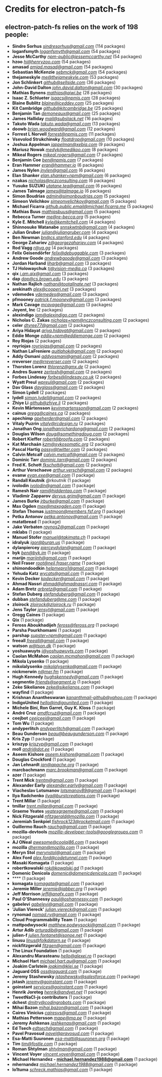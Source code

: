 # Credits for electron-patch-fs
## electron-patch-fs relies on the work of 198 people:

- **Sindre Sorhus** *sindresorhus@gmail.com* (114 packages)
- **loganfsmyth** *loganfsmyth@gmail.com* (54 packages)
- **Jesse McCarthy** *npm-public@jessemccarthy.net* (54 packages)
- **hzoo** *hi@henryzoo.com* (54 packages)
- **amasad** *amjad.masad@gmail.com* (54 packages)
- **Sebastian McKenzie** *sebmck@gmail.com* (54 packages)
- **thejameskyle** *me@thejameskyle.com* (53 packages)
- **Jon Schlinkert** *github@sellside.com* (36 packages)
- **John-David Dalton** *john.david.dalton@gmail.com* (30 packages)
- **Mathias Bynens** *mathias@qiwi.be* (28 packages)
- **Isaac Z. Schlueter** *isaacs@npmjs.com* (28 packages)
- **Blaine Bublitz** *blaine@iceddev.com* (25 packages)
- **Kit Cambridge** *github@kitcambridge.be* (25 packages)
- **Benjamin Tan** *demoneaux@gmail.com* (25 packages)
- **James Halliday** *mail@substack.net* (16 packages)
- **Takuto Wada** *takuto.wada@gmail.com* (13 packages)
- **doowb** *brian.woodward@gmail.com* (12 packages)
- **Forrest L Norvell** *forrest@npmjs.com* (11 packages)
- **Vsevolod Strukchinsky** *floatdrop@gmail.com* (10 packages)
- **Joshua Appelman** *jappelman@xebia.com* (9 packages)
- **Mariusz Nowak** *medyk@medikoo.com* (8 packages)
- **Mikeal Rogers** *mikeal.rogers@gmail.com* (7 packages)
- **Benjamin Coe** *ben@npmjs.com* (7 packages)
- **Eran Hammer** *eran@hammer.io* (6 packages)
- **James Nylen** *jnylen@gmail.com* (6 packages)
- **Elan Shanker** *elan.shanker+npm@gmail.com* (6 packages)
- **nzakas** *nicholas@nczconsulting.com* (6 packages)
- **Yusuke SUZUKI** *utatane.tea@gmail.com* (6 packages)
- **James Talmage** *james@talmage.io* (6 packages)
- **Simon Boudrias** *admin@simonboudrias.com* (5 packages)
- **Simeon Velichkov** *simeonvelichkov@gmail.com* (5 packages)
- **Michael Ficarra** *github.public.email@michael.ficarra.me* (5 packages)
- **Mathias Buus** *mathiasbuus@gmail.com* (5 packages)
- **Rebecca Turner** *me@re-becca.org* (5 packages)
- **Kyle E. Mitchell** *kyle@kemitchell.com* (4 packages)
- **Shinnosuke Watanabe** *snnskwtnb@gmail.com* (4 packages)
- **Julian Gruber** *julian@juliangruber.com* (4 packages)
- **Ben Newman** *bn@cs.stanford.edu* (4 packages)
- **George Zahariev** *z@georgezahariev.com* (4 packages)
- **Rod Vagg** *r@va.gg* (4 packages)
- **Felix Geisendörfer** *felix@debuggable.com* (3 packages)
- **Andrew Goode** *andrewbgoode@gmail.com* (3 packages)
- **Jordan Harband** *ljharb@gmail.com* (3 packages)
- **TJ Holowaychuk** *tj@vision-media.ca* (3 packages)
- **qix** *i.am.qix@gmail.com* (3 packages)
- **dap** *dap@cs.brown.edu* (3 packages)
- **Nathan Rajlich** *nathan@tootallnate.net* (3 packages)
- **arekinath** *alex@cooperi.net* (3 packages)
- **vdemedes** *vdemedes@gmail.com* (3 packages)
- **pfmooney** *patrick.f.mooney@gmail.com* (3 packages)
- **Mark Cavage** *mcavage@gmail.com* (3 packages)
- **Joyent, Inc** (2 packages)
- **alexindigo** *iam@alexindigo.com* (2 packages)
- **Nicholas C. Zakas** *nicholas+npm@nczconsulting.com* (2 packages)
- **celer** *dtyree77@gmail.com* (2 packages)
- **Ariya Hidayat** *ariya.hidayat@gmail.com* (2 packages)
- **Eddie Monge** *eddie+npm@eddiemonge.com* (2 packages)
- **Roy Riojas** (2 packages)
- **royriojas** *royriojas@gmail.com* (2 packages)
- **Nathan LaFreniere** *quitlahok@gmail.com* (2 packages)
- **Addy Osmani** *addyosmani@gmail.com* (2 packages)
- **rreverser** *me@rreverser.com* (2 packages)
- **Thorsten Lorenz** *thlorenz@gmx.de* (2 packages)
- **Andres Suarez** *zertosh@gmail.com* (2 packages)
- **Forbes Lindesay** *forbes@lindesay.co.uk* (2 packages)
- **Wyatt Preul** *wpreul@gmail.com* (2 packages)
- **Dav Glass** *davglass@gmail.com* (2 packages)
- **Simon Lydell** (2 packages)
- **lydell** *simon.lydell@gmail.com* (2 packages)
- **Zhiye Li** *github@zhiye.li* (2 packages)
- **Kevin Mårtensson** *kevinmartensson@gmail.com* (2 packages)
- **cainus** *gregg@caines.ca* (2 packages)
- **apechimp** *apeherder@gmail.com* (2 packages)
- **Vitaly Puzrin** *vitaly@rcdesign.ru* (2 packages)
- **Jonathan Ong** *jonathanrichardong@gmail.com* (2 packages)
- **Douglas Wilson** *doug@somethingdoug.com* (2 packages)
- **Robert Kieffer** *robert@broofa.com* (2 packages)
- **Kat Marchaán** *kzm@sykosomatic.org* (2 packages)
- **Pascal Hartig** *passy@twitter.com* (2 packages)
- **Calvin Metcalf** *calvin.metcalf@gmail.com* (2 packages)
- **Dominic Tarr** *dominic.tarr@gmail.com* (2 packages)
- **Fred K. Schott** *fkschott@gmail.com* (2 packages)
- **Arthur Verschaeve** *arthur.versch@gmail.com* (2 packages)
- **evanw** *evan.exe@gmail.com* (1 package)
- **Randall Koutnik** *@rkoutnik* (1 package)
- **ivolodin** *ivolodin@gmail.com* (1 package)
- **Ramesh Nair** *ram@hiddentao.com* (1 package)
- **Vladimir Zapparov** *dervus.grim@gmail.com* (1 package)
- **James Burke** *jrburke@gmail.com* (1 package)
- **Max Ogden** *max@maxogden.com* (1 package)
- **Stefan Thomas** *justmoon@members.fsf.org* (1 package)
- **Petka Antonov** *petka.antonov@gmail.com* (1 package)
- **matatbread** (1 package)
- **Jake Verbaten** *raynos2@gmail.com* (1 package)
- **mklabs** (1 package)
- **Manuel Stofer** *manuel@takimata.ch* (1 package)
- **idralyuk** *igor@buran.us* (1 package)
- **dylanpiercey** *pierceydylan@gmail.com* (1 package)
- **byk** *ben@byk.im* (1 package)
- **marijn** *marijnh@gmail.com* (1 package)
- **Neil Fraser** *root@neil.fraser.name* (1 package)
- **shimondoodkin** *helpmepro1@gmail.com* (1 package)
- **Yehuda Katz** *wycats@gmail.com* (1 package)
- **Kevin Decker** *kpdecker@gmail.com* (1 package)
- **Ahmad Nassri** *ahmad@ahmadnassri.com* (1 package)
- **Adam Bretz** *arbretz@gmail.com* (1 package)
- **Stefan Duberg** *stefanduberg@gmail.com* (1 package)
- **dubban** *stefanduberg@me.com* (1 package)
- **zloirock** *zloirock@zloirock.ru* (1 package)
- **Jens Taylor** *jensyt@gmail.com* (1 package)
- **Gregg Caines** (1 package)
- **Qix** (1 package)
- **Feross Aboukhadijeh** *feross@feross.org* (1 package)
- **Parsha Pourkhomami** (1 package)
- **parshap** *supster+npm@gmail.com* (1 package)
- **freeall** *freeall@gmail.com* (1 package)
- **watson** *w@tson.dk* (1 package)
- **yoshuawuyts** *i@yoshuawuyts.com* (1 package)
- **Caolan McMahon** *caolan.mcmahon@gmail.com* (1 package)
- **Mikola Lysenko** (1 package)
- **mikolalysenko** *mikolalysenko@gmail.com* (1 package)
- **nickmerwin** *n@mer.fm* (1 package)
- **Hugh Kennedy** *hughskennedy@gmail.com* (1 package)
- **segmentio** *friends@segment.io* (1 package)
- **Zeke Sikelianos** *zeke@sikelianos.com* (1 package)
- **wayfind** (1 package)
- **Krishnan Anantheswaran** *kananthmail-github@yahoo.com* (1 package)
- **IndigoUnited** *hello@indigounited.com* (1 package)
- **Michele Bini, Ron Garret, Guy K. Kloss** (1 package)
- **André Cruz** *amdfcruz@gmail.com* (1 package)
- **ceejbot** *ceejceej@gmail.com* (1 package)
- **Tom Wu** (1 package)
- **andyperlitch** *andyperlitch@gmail.com* (1 package)
- **Beau Gunderson** *beau@beaugunderson.com* (1 package)
- **Kris Zyp** (1 package)
- **kriszyp** *kriszyp@gmail.com* (1 package)
- **moll** *andri@dot.ee* (1 package)
- **Aseem Kishore** *aseem.kishore@gmail.com* (1 package)
- **Douglas Crockford** (1 package)
- **Jan Lehnardt** *jan@apache.org* (1 package)
- **marcbachmann** *marc.brookman@gmail.com* (1 package)
- **azer** (1 package)
- **Trent Mick** *trentm@gmail.com* (1 package)
- **Alexander Early** *alexander.early@gmail.com* (1 package)
- **Viacheslav Lotsmanov** *lotsmanov89@gmail.com* (1 package)
- **Ilya Radchenko** *ilya@burstcreations.com* (1 package)
- **Trent Millar** (1 package)
- **tmillar** *trent.millar@gmail.com* (1 package)
- **Graeme Yeates** *yeatesgraeme@gmail.com* (1 package)
- **Nick Fitzgerald** *nfitzgerald@mozilla.com* (1 package)
- **Jeremiah Senkpiel** *fishrock123@rocketmail.com* (1 package)
- **Guillermo Rauch** *rauchg@gmail.com* (1 package)
- **mozilla-devtools** *mozilla-developer-tools@googlegroups.com* (1 package)
- **AJ ONeal** *awesome@coolaj86.com* (1 package)
- **mozilla** *dherman@mozilla.com* (1 package)
- **Meryn Stol** *merynstol@gmail.com* (1 package)
- **Alex Ford** *alex.ford@codetunnel.com* (1 package)
- **Masaki Komagata** (1 package)
- **robertkowalski** *rok@kowalski.gd* (1 package)
- **Domenic Denicola** *domenic@domenicdenicola.com* (1 package)
- **** (1 package)
- **komagata** *komagata@gmail.com* (1 package)
- **Jeremie Miller** *jeremie@jabber.org* (1 package)
- **Jeff Morrison** *jeff@anafx.com* (1 package)
- **Paul O’Shannessy** *paul@oshannessy.com* (1 package)
- **gabelevi** *gabelevi@gmail.com* (1 package)
- **'Julian Viereck'** *julian.viereck@gmail.com* (1 package)
- **rynomad** *nomad.ry@gmail.com* (1 package)
- **Cloud Programmability Team** (1 package)
- **mattpodwysocki** *matthew.podwysocki@gmail.com* (1 package)
- **Artur Adib** *arturadib@gmail.com* (1 package)
- **julien-f** *julien.fontanet@isonoe.net* (1 package)
- **linusu** *linus@folkdatorn.se* (1 package)
- **nickfitzgerald** *fitzgen@gmail.com* (1 package)
- **The Linux Foundation** (1 package)
- **Alexandru Marasteanu** *hello@alexei.ro* (1 package)
- **Michael Hart** *michael.hart.au@gmail.com* (1 package)
- **Joakim Carlstein** *joakim@klei.se* (1 package)
- **Jaguard OSS** *oss@jaguard.com* (1 package)
- **Jeremy Stashewsky** *jstashewsky@salesforce.com* (1 package)
- **jstash** *jeremy@goinstant.com* (1 package)
- **goinstant** *services@goinstant.com* (1 package)
- **Henrik Joreteg** *henrik@andyet.net* (1 package)
- **TweetNaCl-js contributors** (1 package)
- **dchest** *dmitry@codingrobots.com* (1 package)
- **Mihai Bazon** *mihai.bazon@gmail.com* (1 package)
- **Caires Vinicius** *cairesvs@gmail.com* (1 package)
- **Mathias Pettersson** *mape@ma.pe* (1 package)
- **Jeremy Ashkenas** *jashkenas@gmail.com* (1 package)
- **Ed Tsech** *edtsech@gmail.com* (1 package)
- **Pavel Pravosud** *pavel@pravosud.com* (1 package)
- **Esa-Matti Suuronen** *esa-matti@suuronen.org* (1 package)
- **Tim** *tim@fostle.com* (1 package)
- **Roman Shtylman** *shtylman@gmail.com* (1 package)
- **Vincent Voyer** *vincent.voyer@gmail.com* (1 package)
- **Michael Hernandez - michael.hernandez1988@gmail.com** (1 package)
- **mhernandez** *michael.hernandez1988@gmail.com* (1 package)
- **lo1tuma** *schreck.mathias@gmail.com* (1 package)
